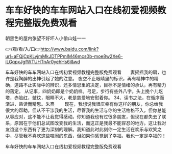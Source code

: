 # 车车好快的车车网站入口在线初爱视频教程完整版免费观看
朝黑色的屋内张望不好坏人小偷山娃一一

👉/观/看/入/口👉http://www.baidu.com/link?url=aFQjCpKLyjmMkJDTPPmIM46mcs0b-moe8w2Xe6-iLGqpxJgfWTUHTnAr0yehHs6i&wd

车车好快的车车网站入口在线初爱视频教程完整版免费观看　　妻摇摇我的肩，也许是我陶醉的出神引起了她的注意。
夜空不止眼睛里的标识，再有精神中的精确，道路不止实际中的辨识，还多情思里的决定，目标不是情绪的承认，再有精力的落定。
从记事，四奶奶即是个奶奶样。弓足，步行有些外八字。头上挽个儿圪塔，赤脸红，皱纹，眼睛不大，老是慈爱地安慰着你。
	34、读书之法，在循序而渐进，熟读而精思。朱熹
　　现在，我想说我很庆幸有你这样的朋友，你总给我很大的帮助，但从不干涉我的生活，尽管我的生活与你的生活格格不入，但你总能从容应对，这不能不让我觉得感动。你知道我也有过很多朋友，但现在都失去了联系，原因在于他们总试图改变我的生活，而这正是我最不能容忍的地方。这让我对友谊这个东西有了更为深刻的理解。我知道此时此刻你一定生活在欢乐与欢笑之中，尽管我不喜欢这些喧闹的东西，但如果你感觉到了幸福，我也一定是幸福的！

车车好快的车车网站入口在线初爱视频教程完整版免费观看
